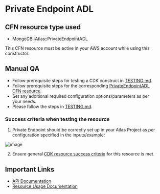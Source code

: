 # Private Endpoint ADL

## CFN resource type used
- MongoDB::Atlas::PrivateEndpointADL

This CFN resource must be active in your AWS account while using this constructor.

## Manual QA
- Follow prerequisite steps for testing a CDK construct in [TESTING.md](../../../TESTING.md).
- Follow prerequisite steps for the corresponding [PrivateEndpointADL CFN resource](https://github.com/mongodb/mongodbatlas-cloudformation-resources/blob/master/cfn-resources/private-endpoint-adl/test/README.md).
- Set any additional required configuration options/parameters as per your needs.
- Please follow the steps in [TESTING.md](../../../TESTING.md).


### Success criteria when testing the resource
1. Private Endpoint should be correctly set up in your Atlas Project as per configuration specified in the inputs/example:

![image](https://user-images.githubusercontent.com/122359335/227305880-c6c70d20-7f38-4885-a3ed-1de7b4921aa3.png)

2. Ensure general [CDK resource success criteria](../../../TESTING.md) for this resource is met.

## Important Links
- [API Documentation](https://www.mongodb.com/docs/atlas/reference/api-resources-spec/#tag/Private-Endpoint-Services)
- [Resource Usage Documentation](https://www.mongodb.com/docs/atlas/security-cluster-private-endpoint/#set-up-a-private-endpoint-for-a-dedicated-cluster)